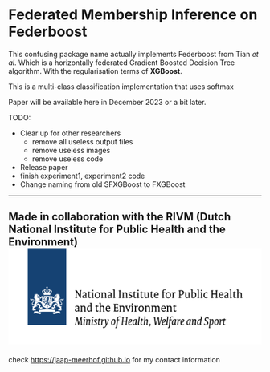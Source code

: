 # Federated Membership Inference on Federboost
This confusing package name actually implements Federboost from Tian *et al*.
Which is a horizontally federated Gradient Boosted Decision Tree algorithm. With the regularisation terms of **XGBoost**. 

This is a multi-class classification implementation that uses softmax

Paper will be available here in December 2023 or a bit later.

TODO: 

- Clear up for other researchers
   * remove all useless output files
   * remove useless images
   * remove useless code
- Release paper
- finish experiment1, experiment2 code
- Change naming from old SFXGBoost to FXGBoost

---
Made in collaboration with the RIVM (Dutch National Institute for Public Health and the Environment)
![Made in collaboration with the RIVM (Dutch National Institute for Public Health and the Environment)](https://github.com/Jaap-Meerhof/Federated_XGBoost_Python/blob/main/assets/RIVM_logo_big.png)
---

check https://jaap-meerhof.github.io for my contact information
